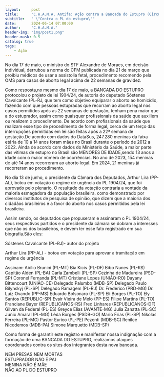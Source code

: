 ```yaml
---
layout:     post
title:      "C.H.A.M.A. Antifa: Ação contra a Bancada do Estupro (Circular 00002/24)"
subtitle:   " \"Contra o PL do estupro\""
date:       2024-06-14 07:00:00
author:     "C.H.A.M.A."
header-img: "img/post1.png"
header-mask: 0.5
catalog: true
tags:
    - Ação
---
```


No dia 17 de maio, o ministro do STF Alexandre de Moraes, em decisão individual, derrubou a norma do CFM publicada no dia 21 de março que proibiu médicos de usar a assistolia fetal, procedimento recomendo pela OMS para casos de aborto legal acima de 22 semanas de gravidez. 

Como resposta,no mesmo dia 17 de maio, a BANCADA DO ESTUPRO protocolou o projeto de lei 1904/24, de autoria do deputado Sóstenes Cavalcante (PL-RJ, que tem como objetivo equiparar o aborto ao homicídio, fazendo com que pessoas estupradas que recorram ao aborto legal nos casos permitidos após as 22 semanas de gestação, tenham pena maior que a do estuprador, assim como quaisquer profissionais da saúde que auxiliem ou realizem o procedimento. De acordo com profissionais da saúde que realizam esse tipo de procedimento de forma legal, cerca de um terço das interrupções permitidas em lei são feitas após a 22ª semana de gestação.De acordo com dados do DataSus, 247.280 meninas da faixa etária de 10 a 14 anos foram mães no Brasil durante o período de 2012 a 2022. Ainda de acordo com dados do Ministério da Saúde, a maior parte das vítimas de estupro no Brasil são MENORES DE IDADE,sendo 13 anos a idade com o maior número de ocorrências. No ano de 2023, 154 meninas de até 14 anos recorreram ao aborto legal. Em 2024, 21 meninas já recorreram ao procedimento.  

No dia 13 de junho, o presidente da Câmara dos Deputados, Arthur Lira (PP-AL), botou em votação  o regime de urgência do PL 1904/24, que foi aprovado pelo plenario. O resultado da votação contraria a vontade da maioria esmagadora da população brasileira, como demonstrado por diversos institutos de pesquisa de opinião, que dizem que a maioria dos cidadãos brasileiros é a favor do aborto nos casos permitidos pela lei brasileira.

Assim sendo, os deputados que propuseram e assinaram o PL 1904/24, seus respectivos partidos e o presidente da câmara se dobram a interesses que não os dos brasileiros, e devem ter esse fato registrado em sua biografia.São eles: 

Sóstenes Cavalcante (PL-RJ)- autor do projeto

Arthur Lira (PP-AL) - botou em votação para aprovar a tramitação em regime de urgência

Assinam:
Abilio Brunini (PL-MT)
Bia Kicis (PL-DF)
Bibo Nunes (PL-RS)
Capitão Alden (PL-BA)
Carla Zambelli (PL-SP)
Cezinha de Madureira (PSD-SP)
Coronel Fernanda (PL-MT)
Cristiane Lopes (UNIÃO-RO)
Dayany Bittencourt (UNIÃO-CE)
Delegado Palumbo (MDB-SP)
Delegado Paulo Bilynskyj (PL-SP)
Delegado Ramagem (PL-RJ)
Dr. Frederico (PRD-MG)
Dr. Luiz Ovando (PP-MS)
Eduardo Bolsonaro (PL-SP)
Eli Borges (PL-TO)
Ely Santos (REPUBLIC-SP)
Evair Vieira de Melo (PP-ES)
Filipe Martins (PL-TO)
Franciane Bayer (REPUBLICANOS-RS)
Fred Linhares (REPUBLICANOS-DF)
Gilvan da Federal (PL-ES)
Greyce Elias (AVANTE-MG)
Julia Zanatta (PL-SC)
Junio Amaral (PL-MG)
Lêda Borges (PSDB-GO)
Mario Frias (PL-SP)
Nikolas Ferreira (PL-MG)
Pastor Eurico (PL-PE)
Pezenti (MDB-SC)
Renilce Nicodemos (MDB-PA)
Simone Marquetto (MDB-SP)

Como forma de garantir este registro e manifestar nossa indignação com a formação de uma BANCADA DO ESTUPRO, realizamos ataques coordenados contra os sites dos integrantes desta nova bancada.

NEM PRESAS NEM MORTAS<br>
ESTUPRADOR NÃO É PAI<br>
MENINA NÃO É MÃE<br>
NÃO AO PL DO ESTUPRO
